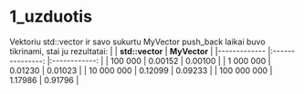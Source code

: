 # 1_uzduotis

Vektoriu std::vector ir savo sukurtu MyVector push_back laikai buvo tikrinami, stai ju rezultatai:
|             	| **std::vector** 	| **MyVector** 	|
|-------------	|:---------------:	|:------------:	|
| 100 000     	|         0.00152 	|      0.00100 	|
| 1 000 000   	|         0.01230 	|      0.01023 	|
| 10 000 000  	|         0.12099 	|      0.09233 	|
| 100 000 000 	|         1.17986 	|      0.91796 	|
